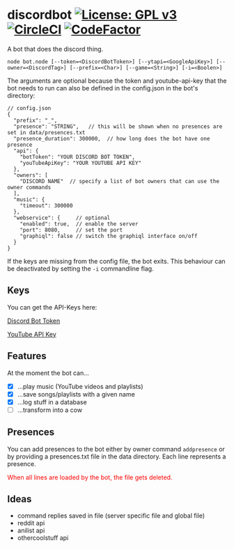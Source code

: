 discordbot [![License: GPL v3](https://img.shields.io/badge/License-GPL%20v3-blue.svg?style=flat-square)](https://www.gnu.org/licenses/gpl-3.0) [![CircleCI](https://circleci.com/gh/Trivernis/discordbot.js.svg?style=shield)](https://circleci.com/gh/Trivernis/discordbot.js) [![CodeFactor](https://www.codefactor.io/repository/github/trivernis/discordbot.js/badge)](https://www.codefactor.io/repository/github/trivernis/discordbot.js) 
===

A bot that does the discord thing.

`node bot.node [--token=<DiscordBotToken>] [--ytapi=<GoogleApiKey>] [--owner=<DiscordTag>] [--prefix=<Char>] [--game=<String>] [-i=<Boolen>]`

The arguments are optional because the token and youtube-api-key that the bot needs to run can also be defined in the config.json in the bot's directory:
```json5
// config.json
{
  "prefix": "_",
  "presence": "STRING",   // this will be shown when no presences are set in data/presences.txt
  "presence_duration": 300000,  // how long does the bot have one presence
  "api": {
    "botToken": "YOUR DISCORD BOT TOKEN",   
    "youTubeApiKey": "YOUR YOUTUBE API KEY"
  },
  "owners": [
    "DISCORD NAME"  // specify a list of bot owners that can use the owner commands
  ],
  "music": {
    "timeout": 300000
  },
  "webservice": {     // optional
    "enabled": true,  // enable the server
    "port": 8080,     // set the port
    "graphiql": false // switch the graphiql interface on/off
  }
}
```

If the keys are missing from the config file, the bot exits. This behaviour can be deactivated by setting the `-i` commandline flag.

Keys
---

You can get the API-Keys here:

[Discord Bot Token](https://discordapp.com/developers)

[YouTube API Key](https://console.developers.google.com)

Features
---

At the moment the bot can...
- [x] ...play music (YouTube videos and playlists)
- [x] ...save songs/playlists with a given name
- [x] ...log stuff in a database
- [ ] ...transform into a cow

Presences
---

You can add presences to the bot either by owner command `addpresence` or by providing a presences.txt file in the data directory. Each line represents a presence. <p style='color: f00'> When all lines are loaded by the bot, the file gets deleted.</p>

Ideas
---
- command replies saved in file (server specific file and global file)
- reddit api
- anilist api
- othercoolstuff api
